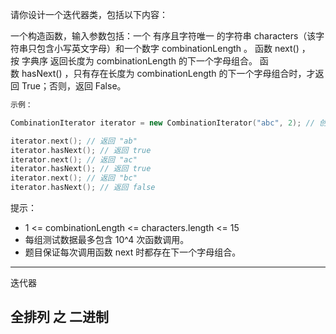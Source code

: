 请你设计一个迭代器类，包括以下内容：

一个构造函数，输入参数包括：一个 有序且字符唯一 的字符串 characters（该字符串只包含小写英文字母）和一个数字 combinationLength 。
函数 next() ，按 字典序 返回长度为 combinationLength 的下一个字母组合。
函数 hasNext() ，只有存在长度为 combinationLength 的下一个字母组合时，才返回 True；否则，返回 False。
 
```cpp
示例：

CombinationIterator iterator = new CombinationIterator("abc", 2); // 创建迭代器 iterator

iterator.next(); // 返回 "ab"
iterator.hasNext(); // 返回 true
iterator.next(); // 返回 "ac"
iterator.hasNext(); // 返回 true
iterator.next(); // 返回 "bc"
iterator.hasNext(); // 返回 false
```

提示：

- 1 <= combinationLength <= characters.length <= 15
- 每组测试数据最多包含 10^4 次函数调用。
- 题目保证每次调用函数 next 时都存在下一个字母组合。

---

迭代器

## 全排列 之 二进制
